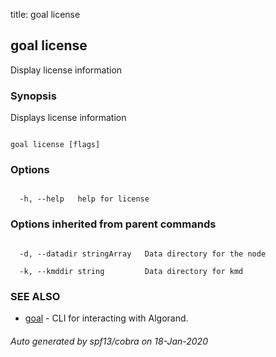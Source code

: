 title: goal license
## goal license



Display license information



### Synopsis



Displays license information



```

goal license [flags]

```



### Options



```

  -h, --help   help for license

```



### Options inherited from parent commands



```

  -d, --datadir stringArray   Data directory for the node

  -k, --kmddir string         Data directory for kmd

```



### SEE ALSO



* [goal](../../goal/goal/)	 - CLI for interacting with Algorand.


###### Auto generated by spf13/cobra on 18-Jan-2020

